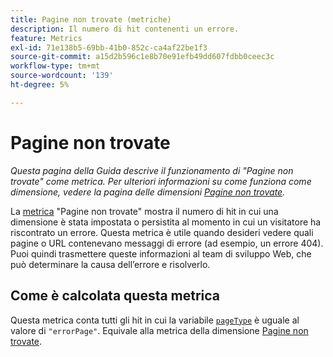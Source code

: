 ```yaml
---
title: Pagine non trovate (metriche)
description: Il numero di hit contenenti un errore.
feature: Metrics
exl-id: 71e138b5-69bb-41b0-852c-ca4af22be1f3
source-git-commit: a15d2b596c1e8b70e91efb49dd607fdbb0ceec3c
workflow-type: tm+mt
source-wordcount: '139'
ht-degree: 5%

---
```


# Pagine non trovate

*Questa pagina della Guida descrive il funzionamento di &quot;Pagine non trovate&quot; come metrica. Per ulteriori informazioni su come funziona come dimensione, vedere la pagina delle dimensioni [Pagine non trovate](../dimensions/pages-not-found.md).*

La [metrica](overview.md) &quot;Pagine non trovate&quot; mostra il numero di hit in cui una dimensione è stata impostata o persistita al momento in cui un visitatore ha riscontrato un errore. Questa metrica è utile quando desideri vedere quali pagine o URL contenevano messaggi di errore (ad esempio, un errore 404). Puoi quindi trasmettere queste informazioni al team di sviluppo Web, che può determinare la causa dell’errore e risolverlo.

## Come è calcolata questa metrica

Questa metrica conta tutti gli hit in cui la variabile [`pageType`](/help/implement/vars/page-vars/pagetype.md) è uguale al valore di `"errorPage"`. Equivale alla metrica della dimensione [Pagine non trovate](../dimensions/pages-not-found.md).
